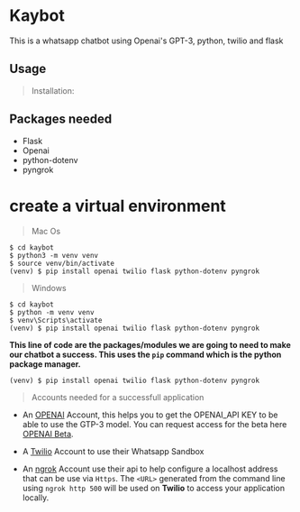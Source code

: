 # Kaybot
This is a whatsapp chatbot using Openai's GPT-3, python, twilio and flask


## Usage
> Installation:
## Packages needed
* Flask
* Openai
* python-dotenv
* pyngrok

# create a virtual environment
> Mac Os

```$ mkdir kaybot
$ cd kaybot
$ python3 -m venv venv
$ source venv/bin/activate
(venv) $ pip install openai twilio flask python-dotenv pyngrok
```
> Windows

```$ md kaybot
$ cd kaybot
$ python -m venv venv
$ venv\Scripts\activate
(venv) $ pip install openai twilio flask python-dotenv pyngrok
```
**This line of code are the packages/modules we are going to need to make our chatbot a success. This uses the `pip` command which is the python package manager.**
```
(venv) $ pip install openai twilio flask python-dotenv pyngrok
```
 > Accounts needed for a successfull application

  * An [OPENAI](https://openai.com/) Account, this helps you to get the OPENAI_API KEY to be able to use the GTP-3 model. You can request access for the beta here [OPENAI Beta](https://beta.openai.com/).

  * A [Twilio](http://www.twilio.com/) Account to use their Whatsapp Sandbox 

  * An [ngrok](https://ngrok.com/) Account use their api to help configure a localhost address that can be use via `Https`. The `<URL>` generated from the command line using `ngrok http 500` will be used on **Twilio** to access your application locally.